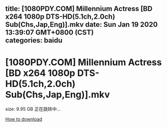 
title: [1080PDY.COM] Millennium Actress [BD x264 1080p DTS-HD(5.1ch,2.0ch) Sub(Chs,Jap,Eng)].mkv
date: Sun Jan 19 2020 13:39:07 GMT+0800 (CST)    
categories: baidu
---

# [1080PDY.COM] Millennium Actress [BD x264 1080p DTS-HD(5.1ch,2.0ch) Sub(Chs,Jap,Eng)].mkv
size: 9.95 GB
 正在跳转中...
 

[How to download](https://bpcam.bemobtrk.com/go/2ceec3aa-1ca2-46d6-b9ff-aaa5c184517c?jno=2812)